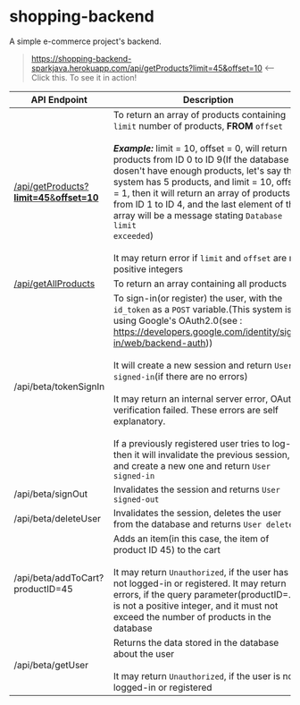 # shopping-backend
A simple e-commerce project's backend.
> https://shopping-backend-sparkjava.herokuapp.com/api/getProducts?limit=45&offset=10 <-- Click this. To see it in action!

| API Endpoint | Description |
| --- | --- |
| [/api/getProducts?**limit=45**&**offset=10**](https://shopping-backend-sparkjava.herokuapp.com/api/getProducts?limit=45&offset=10) | To return an array of products containing `limit` number of products, **FROM** `offset`<br><br> __*Example:*__ limit = 10, offset = 0, will return products from ID 0 to ID 9(If the database dosen't have enough products, let's say the system has 5 products, and limit = 10, offset = 1, then it will return an array of products from ID 1 to ID 4, and the last element of that array will be a message stating <code>Database limit exceeded</code>)<br><br> It may return error if `limit` and `offset` are not positive integers |
| [/api/getAllProducts](https://shopping-backend-sparkjava.herokuapp.com/api/getAllProducts) | To return an array containing all products |
| /api/beta/tokenSignIn | To sign-in(or register) the user, with the `id_token` as a `POST` variable.(This system is using Google's OAuth2.0(see : https://developers.google.com/identity/sign-in/web/backend-auth))<br><br> It will create a new session and return `User signed-in`(if there are no errors)<br><br> It may return an internal server error, OAuth verification failed. These errors are self explanatory.<br><br> If a previously registered user tries to log-in, then it will invalidate the previous session, and create a new one and return `User signed-in` |
| /api/beta/signOut | Invalidates the session and returns `User signed-out` |
| /api/beta/deleteUser | Invalidates the session, deletes the user from the database and returns `User deleted` |
| /api/beta/addToCart?productID=45 | Adds an item(in this case, the item of product ID 45) to the cart<br><br> It may return `Unauthorized`, if the user has not logged-in or registered. It may return errors, if the query parameter(productID=...) is not a positive integer, and it must not exceed the number of products in the database |
| /api/beta/getUser | Returns the data stored in the database about the user<br><br> It may return `Unauthorized`, if the user is not logged-in or registered |
